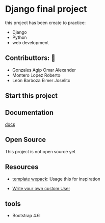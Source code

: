 # Django final project

this project has been create to practice:

- Django
- Python
- web development

## Contributtors: 💯

- Gonzales Agip Omar Alexander
- Montero Lopez Roberto
- León Barboza Elmer Joselito

## Start this project

## Documentation

[docs](https://www.notion.so/Django-aplication-b7dfb11cd7044223b21fc98a433a0218)

## Open Source

This project is not open source yet

## Resources

- [template wepack](https://github.com/fceruti/django-starter-project):
  Usage this for inspiration

- [Write your own custom User](https://testdriven.io/blog/django-custom-user-model/#user-model)

## tools

- Bootstrap 4.6
